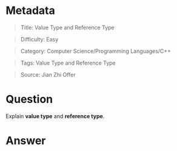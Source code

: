 # Metadata
> Title: Value Type and Reference Type

> Difficulty: Easy

> Category: Computer Science/Programming Languages/C++

> Tags: Value Type and Reference Type

> Source: Jian Zhi Offer

# Question
Explain **value type** and **reference type**.

# Answer
